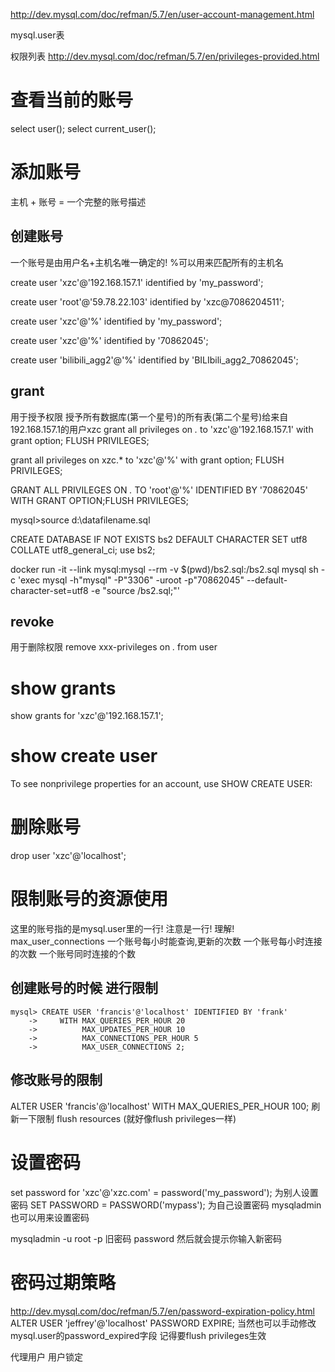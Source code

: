 http://dev.mysql.com/doc/refman/5.7/en/user-account-management.html

mysql.user表

权限列表
http://dev.mysql.com/doc/refman/5.7/en/privileges-provided.html

# 查看当前的账号 #
select user();
select current_user();

# 添加账号 #
主机 + 账号 = 一个完整的账号描述

## 创建账号 ##
一个账号是由用户名+主机名唯一确定的! %可以用来匹配所有的主机名

create user 'xzc'@'192.168.157.1' identified by 'my_password';

create user 'root'@'59.78.22.103' identified by 'xzc@7086204511';

create user 'xzc'@'%' identified by 'my_password';

create user 'xzc'@'%' identified by '70862045';

create user 'bilibili_agg2'@'%' identified by 'BILIbili_agg2_70862045';

## grant ##
用于授予权限
授予所有数据库(第一个星号)的所有表(第二个星号)给来自192.168.157.1的用户xzc
grant all privileges on *.* to 'xzc'@'192.168.157.1' with grant option;
FLUSH PRIVILEGES;

grant all privileges on xzc.* to 'xzc'@'%' with grant option;
FLUSH PRIVILEGES;


GRANT ALL PRIVILEGES ON *.* TO 'root'@'%' IDENTIFIED BY '70862045' WITH GRANT OPTION;FLUSH PRIVILEGES;

mysql>source d:\datafilename.sql 

CREATE DATABASE IF NOT EXISTS bs2 DEFAULT CHARACTER SET utf8 COLLATE utf8_general_ci;
use bs2;

docker run -it --link mysql:mysql --rm -v $(pwd)/bs2.sql:/bs2.sql mysql sh -c 'exec mysql -h"mysql" -P"3306" -uroot -p"70862045" --default-character-set=utf8 -e "source /bs2.sql;"'

## revoke ##
用于删除权限
remove xxx-privileges on *.* from user

# show grants #
show grants for 'xzc'@'192.168.157.1';

# show create user #
To see nonprivilege properties for an account, use SHOW CREATE USER:

# 删除账号 #
drop user 'xzc'@'localhost';

# 限制账号的资源使用 #
这里的账号指的是mysql.user里的一行! 注意是一行! 理解!
max_user_connections
一个账号每小时能查询,更新的次数
一个账号每小时连接的次数
一个账号同时连接的个数

## 创建账号的时候 进行限制 ##
```
mysql> CREATE USER 'francis'@'localhost' IDENTIFIED BY 'frank'
    ->     WITH MAX_QUERIES_PER_HOUR 20
    ->          MAX_UPDATES_PER_HOUR 10
    ->          MAX_CONNECTIONS_PER_HOUR 5
    ->          MAX_USER_CONNECTIONS 2;
```
## 修改账号的限制 ##
ALTER USER 'francis'@'localhost' WITH MAX_QUERIES_PER_HOUR 100;
刷新一下限制 flush resources (就好像flush privileges一样)



# 设置密码 #
set password for 'xzc'@'xzc.com'  = password('my_password'); 为别人设置密码
SET PASSWORD = PASSWORD('mypass'); 为自己设置密码
mysqladmin也可以用来设置密码

mysqladmin -u root -p 旧密码 password
然后就会提示你输入新密码


# 密码过期策略 #
http://dev.mysql.com/doc/refman/5.7/en/password-expiration-policy.html
ALTER USER 'jeffrey'@'localhost' PASSWORD EXPIRE;
当然也可以手动修改mysql.user的password_expired字段
记得要flush privileges生效


代理用户
用户锁定

